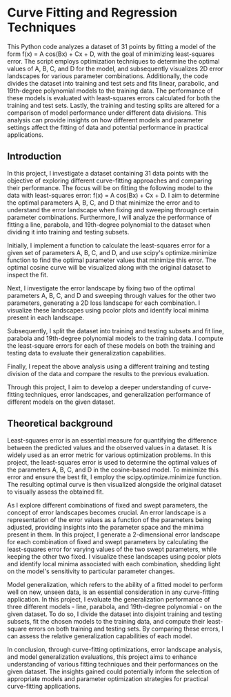# Curve Fitting and Regression Techniques

This Python code analyzes a dataset of 31 points by fitting a model of the form f(x) = A cos(Bx) + Cx + D, with the goal of minimizing least-squares error. The script employs optimization techniques to determine the optimal values of A, B, C, and D for the model, and subsequently visualizes 2D error landscapes for various parameter combinations. Additionally, the code divides the dataset into training and test sets and fits linear, parabolic, and 19th-degree polynomial models to the training data. The performance of these models is evaluated with least-squares errors calculated for both the training and test sets. Lastly, the training and testing splits are altered for a comparison of model performance under different data divisions. This analysis can provide insights on how different models and parameter settings affect the fitting of data and potential performance in practical applications.

## Introduction

In this project, I investigate a dataset containing 31 data points with the objective of exploring different curve-fitting approaches and comparing their performance. The focus will be on fitting the following model to the data with least-squares error: f(x) = A cos(Bx) + Cx + D. I aim to determine the optimal parameters A, B, C, and D that minimize the error and to understand the error landscape when fixing and sweeping through certain parameter combinations. Furthermore, I will analyze the performance of fitting a line, parabola, and 19th-degree polynomial to the dataset when dividing it into training and testing subsets.

Initially, I implement a function to calculate the least-squares error for a given set of parameters A, B, C, and D, and use scipy's optimize.minimize function to find the optimal parameter values that minimize this error. The optimal cosine curve will be visualized along with the original dataset to inspect the fit.

Next, I investigate the error landscape by fixing two of the optimal parameters A, B, C, and D and sweeping through values for the other two parameters, generating a 2D loss landscape for each combination. I visualize these landscapes using pcolor plots and identify local minima present in each landscape.

Subsequently, I split the dataset into training and testing subsets and fit line, parabola and 19th-degree polynomial models to the training data. I compute the least-square errors for each of these models on both the training and testing data to evaluate their generalization capabilities.

Finally, I repeat the above analysis using a different training and testing division of the data and compare the results to the previous evaluation.

Through this project, I aim to develop a deeper understanding of curve-fitting techniques, error landscapes, and generalization performance of different models on the given dataset.

## Theoretical background

Least-squares error is an essential measure for quantifying the difference between the predicted values and the observed values in a dataset. It is widely used as an error metric for various optimization problems. In this project, the least-squares error is used to determine the optimal values of the parameters A, B, C, and D in the cosine-based model. To minimize this error and ensure the best fit, I employ the scipy.optimize.minimize function. The resulting optimal curve is then visualized alongside the original dataset to visually assess the obtained fit.

As I explore different combinations of fixed and swept parameters, the concept of error landscapes becomes crucial. An error landscape is a representation of the error values as a function of the parameters being adjusted, providing insights into the parameter space and the minima present in them. In this project, I generate a 2-dimensional error landscape for each combination of fixed and swept parameters by calculating the least-squares error for varying values of the two swept parameters, while keeping the other two fixed. I visualize these landscapes using pcolor plots and identify local minima associated with each combination, shedding light on the model's sensitivity to particular parameter changes.

Model generalization, which refers to the ability of a fitted model to perform well on new, unseen data, is an essential consideration in any curve-fitting application. In this project, I evaluate the generalization performance of three different models - line, parabola, and 19th-degree polynomial - on the given dataset. To do so, I divide the dataset into disjoint training and testing subsets, fit the chosen models to the training data, and compute their least-square errors on both training and testing sets. By comparing these errors, I can assess the relative generalization capabilities of each model.

In conclusion, through curve-fitting optimizations, error landscape analysis, and model generalization evaluations, this project aims to enhance understanding of various fitting techniques and their performances on the given dataset. The insights gained could potentially inform the selection of appropriate models and parameter optimization strategies for practical curve-fitting applications.

